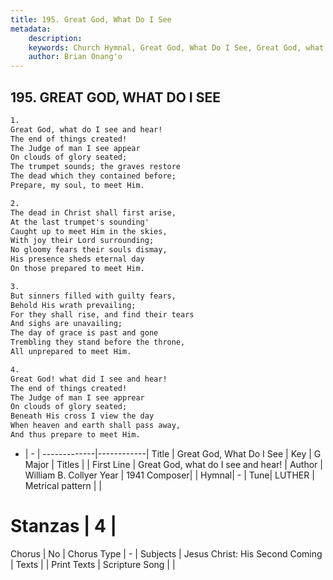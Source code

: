 ```yaml
---
title: 195. Great God, What Do I See
metadata:
    description: 
    keywords: Church Hymnal, Great God, What Do I See, Great God, what do I see and hear!, 
    author: Brian Onang'o
---
```



## 195. GREAT GOD, WHAT DO I SEE

```txt
1.
Great God, what do I see and hear! 
The end of things created! 
The Judge of man I see appear 
On clouds of glory seated; 
The trumpet sounds; the graves restore 
The dead which they contained before; 
Prepare, my soul, to meet Him. 

2.
The dead in Christ shall first arise, 
At the last trumpet's sounding' 
Caught up to meet Him in the skies, 
With joy their Lord surrounding; 
No gloomy fears their souls dismay, 
His presence sheds eternal day 
On those prepared to meet Him. 

3.
But sinners filled with guilty fears, 
Behold His wrath prevailing; 
For they shall rise, and find their tears 
And sighs are unavailing; 
The day of grace is past and gone 
Trembling they stand before the throne, 
All unprepared to meet Him. 

4.
Great God! what did I see and hear! 
The end of things created! 
The Judge of man I see apprear 
On clouds of glory seated; 
Beneath His cross I view the day 
When heaven and earth shall pass away, 
And thus prepare to meet Him.

```

- |   -  |
-------------|------------|
Title | Great God, What Do I See |
Key | G Major |
Titles |  |
First Line | Great God, what do I see and hear! |
Author | William B. Collyer
Year | 1941
Composer|  |
Hymnal|  - |
Tune| LUTHER |
Metrical pattern | |
# Stanzas | 4 |
Chorus | No |
Chorus Type | - |
Subjects | Jesus Christ: His Second Coming |
Texts |  |
Print Texts | 
Scripture Song |  |
  
